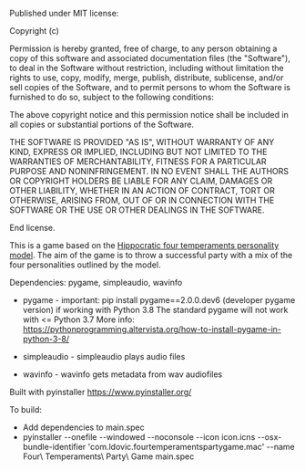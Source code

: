 Published under MIT license:

Copyright (c)

Permission is hereby granted, free of charge, to any person obtaining a copy of this software and associated documentation files (the "Software"), to deal in the Software without restriction, including without limitation the rights to use, copy, modify, merge, publish, distribute, sublicense, and/or sell copies of the Software, and to permit persons to whom the Software is furnished to do so, subject to the following conditions:

The above copyright notice and this permission notice shall be included in all copies or substantial portions of the Software.

THE SOFTWARE IS PROVIDED "AS IS", WITHOUT WARRANTY OF ANY KIND, EXPRESS OR IMPLIED, INCLUDING BUT NOT LIMITED TO THE WARRANTIES OF MERCHANTABILITY, FITNESS FOR A PARTICULAR PURPOSE AND NONINFRINGEMENT. IN NO EVENT SHALL THE AUTHORS OR COPYRIGHT HOLDERS BE LIABLE FOR ANY CLAIM, DAMAGES OR OTHER LIABILITY, WHETHER IN AN ACTION OF CONTRACT, TORT OR OTHERWISE, ARISING FROM, OUT OF OR IN CONNECTION WITH THE SOFTWARE OR THE USE OR OTHER DEALINGS IN THE SOFTWARE.

End license.

This is a game based on the <a href="https://en.wikipedia.org/wiki/Four_temperaments" target="_blank">Hippocratic four temperaments personality model</a>. The aim of the game is to throw a successful party with a mix of the four personalities outlined by the model.

Dependencies: pygame, simpleaudio, wavinfo

- pygame - important: pip install pygame==2.0.0.dev6 (developer pygame version) if working with Python 3.8
The standard pygame will not work with <= Python 3.7
More info: https://pythonprogramming.altervista.org/how-to-install-pygame-in-python-3-8/

- simpleaudio - simpleaudio plays audio files

- wavinfo - wavinfo gets metadata from wav audiofiles

Built with pyinstaller
https://www.pyinstaller.org/

To build:
- Add dependencies to main.spec
- pyinstaller --onefile --windowed --noconsole --icon icon.icns --osx-bundle-identifier 'com.ldovic.fourtemperamentspartygame.mac' --name Four\ Temperaments\ Party\ Game main.spec
